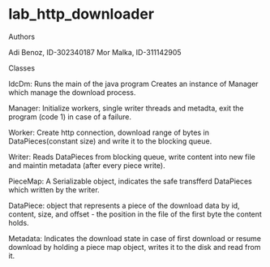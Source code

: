 # lab_http_downloader

Authors

Adi Benoz, ID-302340187
Mor Malka, ID-311142905



Classes

IdcDm:
Runs the main of the java program
Creates an instance of Manager which manage the download process.

Manager:
Initialize workers, single writer threads and metadta, exit the program (code 1) in case of a failure.

Worker:
Create http connection, download range of bytes in DataPieces(constant size) and write it to the blocking queue.

Writer:
Reads DataPieces from blocking queue, write content into new file and maintin metadata (after every piece write).

PieceMap:
A Serializable object, indicates the safe transfferd DataPieces which written by the writer.

DataPiece:
object that represents a piece of the download data by id, content, size, and offset - the position in the file of the first byte the content holds. 

Metadata:
Indicates the download state in case of first download or resume download by holding a piece map object, writes it to the disk and read from it. 

